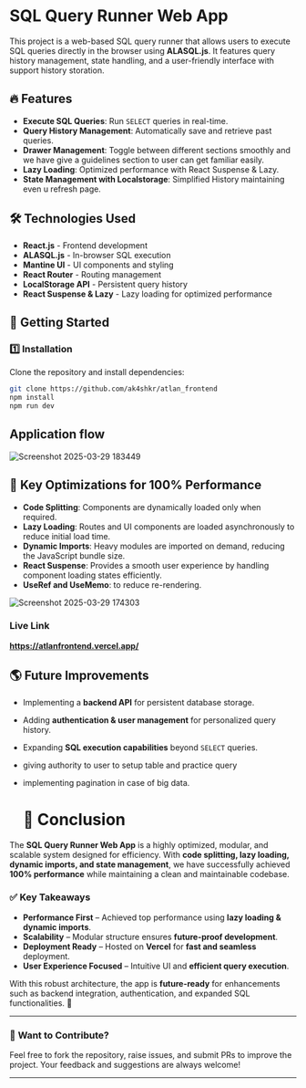 # SQL Query Runner Web App

This project is a web-based SQL query runner that allows users to execute SQL queries directly in the browser using **ALASQL.js**. It features query history management, state handling, and a user-friendly interface with support history storation.

## 🔥 Features
- **Execute SQL Queries**: Run `SELECT` queries in real-time.
- **Query History Management**: Automatically save and retrieve past queries.
- **Drawer Management**: Toggle between different sections smoothly and we have give a guidelines section to user can get familiar easily.
- **Lazy Loading**: Optimized performance with React Suspense & Lazy.
- **State Management with Localstorage**: Simplified History maintaining even u refresh page.

## 🛠️ Technologies Used
- **React.js** - Frontend development
- **ALASQL.js** - In-browser SQL execution
- **Mantine UI** - UI components and styling
- **React Router** - Routing management
- **LocalStorage API** - Persistent query history
- **React Suspense & Lazy** - Lazy loading for optimized performance

## 🚀 Getting Started
### 1️⃣ Installation
Clone the repository and install dependencies:
```sh
git clone https://github.com/ak4shkr/atlan_frontend
npm install
npm run dev
```

## Application flow
![Screenshot 2025-03-29 183449](https://github.com/user-attachments/assets/61a80baf-bfdf-418e-b20c-013922005708)



## 🚀 Key Optimizations for 100% Performance
- **Code Splitting**: Components are dynamically loaded only when required.
- **Lazy Loading**: Routes and UI components are loaded asynchronously to reduce initial load time.
- **Dynamic Imports**: Heavy modules are imported on demand, reducing the JavaScript bundle size.
- **React Suspense**: Provides a smooth user experience by handling component loading states efficiently.
- **UseRef and UseMemo**: to reduce re-rendering.

![Screenshot 2025-03-29 174303](https://github.com/user-attachments/assets/2b32d725-d8b4-4701-be6e-f0ba4ecd8e25)

### Live Link
**https://atlanfrontend.vercel.app/**

## 🌎 **Future Improvements**
- Implementing a **backend API** for persistent database storage.
- Adding **authentication & user management** for personalized query history.
- Expanding **SQL execution capabilities** beyond `SELECT` queries.
- giving authority to user to setup table and practice query
- implementing pagination in case of big data.

  # 🎯 Conclusion

The **SQL Query Runner Web App** is a highly optimized, modular, and scalable system designed for efficiency. With **code splitting, lazy loading, dynamic imports, and state management**, we have successfully achieved **100% performance** while maintaining a clean and maintainable codebase.

### ✅ **Key Takeaways**
- **Performance First** – Achieved top performance using **lazy loading & dynamic imports**.
- **Scalability** – Modular structure ensures **future-proof development**.
- **Deployment Ready** – Hosted on **Vercel** for **fast and seamless** deployment.
- **User Experience Focused** – Intuitive UI and **efficient query execution**.

With this robust architecture, the app is **future-ready** for enhancements such as backend integration, authentication, and expanded SQL functionalities. 🚀

---

### 🔗 **Want to Contribute?**
Feel free to fork the repository, raise issues, and submit PRs to improve the project. Your feedback and suggestions are always welcome!

---
